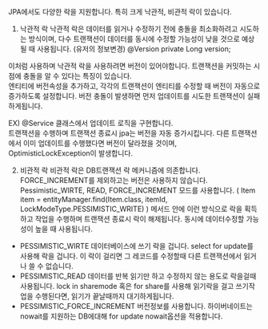 JPA에서도 다양한 락을 지원합니다. 특히 크게 낙관적, 비관적 락이 있습니다.  

1. 낙관적 락
낙관적 락은 데이터를 읽거나 수정하기 전에 충돌을 최소화하려고 시도하는 방식이며, 다수 트랜잭션이 데이터를 동시에 수정할 가능성이 낮을 것으로 예상될 때 사용됩니다. (유저의 정보변경)
@Version
private Long version;

이처럼 사용하며 낙관적 락을 사용하려면 버전이 있어야합니다. 트랜잭션을 커밋하는 시점에 충돌을 알 수 있다는 특징이 있습니다.  
엔티티에 버전속성을 추가하고, 각각의 트랜잭션이 엔티티를 수정할 때 버전이 자동으로 증가하도록 설정합니다. 버전 충돌이 발생하면 먼저 업데이트를 시도한 트랜잭션이 실패하게됩니다.  

EX)
@Service 클래스에서 업데이트 로직을 구현합니다.  
트랜잭션을 수행하며 트랜잭션 종료시 jpa는 버전을 자동 증가시킵니다. 다른 트랜잭션에서 이미 업데이트를 수행했다면 버전이 달라졌을 것이며, OptimisticLockException이 발생합니다.  


2. 비관적 락
비관적 락은 DB트랜잭션 락 메커니즘에 의존합니다. FORCE_INCREMENT를 제외하고는 버전은 사용하지 않습니다.   
Pessimistic_WIRTE, READ, FORCE_INCREMENT 모드를 사용합니다. (  Item item = entityManager.find(Item.class, itemId, LockModeType.PESSIMISTIC_WRITE)  )
메서드 안에 이런 방식으로 락을 획득하고 작업을 수행하며 트랜잭션 종료시 락이 해제됩니다. 동시에 데이터수정할 가능성이 높을 때 사용됩니다.  

- PESSIMISTIC_WIRTE
데이터베이스에 쓰기 락을 겁니다. select for update를 사용해 락을 겁니다. 이 락이 걸리면 그 레코드를 수정할때 다른 트랜잭션에서 읽거나 쓸 수 없습니다.  
- PESSIMISTIC_READ
데이터를 반복 읽기만 하고 수정하지 않는 용도로 락을걸때 사용됩니다.
lock in sharemode 혹은 for share를 사용해 읽기락을 걸고 쓰기작업을 수행된다면, 읽기가 끝날때까지 대기하게됩니다.
- PESSIMISTIC_FORCE_INCREMENT
버전정보를 사용합니다. 하이버네이트는 nowait를 지원하는 DB에대해 for update nowait옵션을 적용합니다.